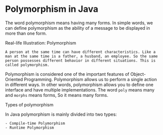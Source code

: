 # Polymorphism in Java

The word polymorphism means having many forms. In simple words, we can define polymorphism as the ability of a message to be displayed in more than one form.

Real-life Illustration: Polymorphism

`A person at the same time can have different characteristics. Like a man at the same time is a father, a husband, an employee. So the same person possesses different behavior in different situations. This is called polymorphism.`

Polymorphism is considered one of the important features of Object-Oriented Programming. Polymorphism allows us to perform a single action in different ways. In other words, polymorphism allows you to define one interface and have multiple implementations. The word `poly` means many and `morphs` means forms, So it means many forms.

Types of polymorphism

In Java polymorphism is mainly divided into two types:

    - Compile-time Polymorphism
    - Runtime Polymorphism
